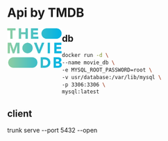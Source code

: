 # Api by TMDB
<a href="https://www.themoviedb.org/about/logos-attribution">
   <img style="float: left; width: 25%;" src="https://github.com/zhangyemengren/movie_database/blob/main/brand.svg?row=true"/>
</a>

## db
```bash
docker run -d \
--name movie_db \
-e MYSQL_ROOT_PASSWORD=root \
-v usr/database:/var/lib/mysql \
-p 3306:3306 \
mysql:latest
```

## client
trunk serve --port 5432 --open
